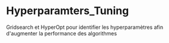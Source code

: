 # Hyperparamters_Tuning
Gridsearch et HyperOpt pour identifier les hyperparamètres afin d'augmenter la performance des algorithmes 
